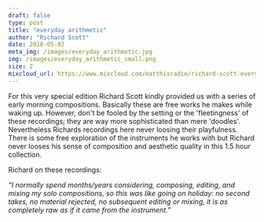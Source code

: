 ```yaml
---
draft: false
type: post
title: "everyday arithmetic"
author: "Richard Scott"
date: 2018-05-02
meta_img: /images/everyday_arithmetic.jpg
img: /images/everyday_arithmetic_small.png
size: 2
mixcloud_url: https://www.mixcloud.com/eatthisradio/richard-scott-everyday-arithmetic/
---
```


For this very special edition Richard Scott kindly provided us with a series of early morning compositions. Basically these are free works he makes while waking up. However, don't be fooled by the setting or the 'fleetingness' of these recordings; they are way more sophisticated than mere 'doodles'. Nevertheless Richards recordings here never loosing their playfulness. There is some free exploration of the instruments he works with but Richard never looses his sense of composition and aesthetic quality in this 1.5 hour collection.


Richard on these recordings:

*“I normally spend months/years considering, composing, editing, and mixing my solo compositions, so this was like going on holiday: no second takes, no material rejected, no subsequent editing or mixing, it is as completely raw as if it came from the instrument.”*


